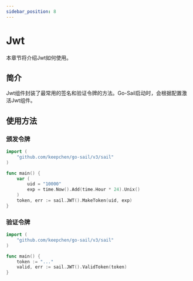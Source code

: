 ```yaml
---
sidebar_position: 8
---  
```

# Jwt  
本章节将介绍Jwt如何使用。  
## 简介  
Jwt组件封装了最常用的签名和验证令牌的方法。Go-Sail启动时，会根据配置激活Jwt组件。  

## 使用方法  
### 颁发令牌  
```go title="main.go" showLineNumbers  
import (
    "github.com/keepchen/go-sail/v3/sail"
)

func main() {
    var (
        uid = "10000"
        exp = time.Now().Add(time.Hour * 24).Unix()
    )
    token, err := sail.JWT().MakeToken(uid, exp)
}
```  
### 验证令牌
```go title="main.go" showLineNumbers  
import (
    "github.com/keepchen/go-sail/v3/sail"
)

func main() {
    token := "..."
    valid, err := sail.JWT().ValidToken(token)
}
```

